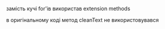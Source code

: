 замість кучі for'ів використав extension methods

в оригінальному коді метод cleanText не використовувався
